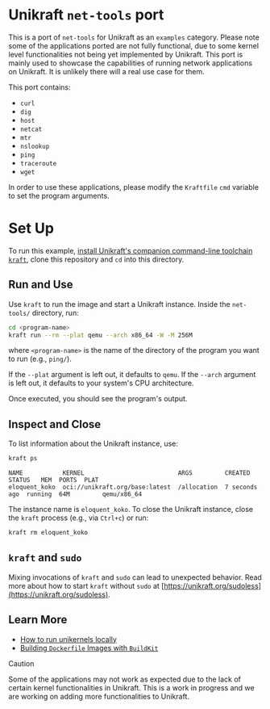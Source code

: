 # Unikraft `net-tools` port

This is a port of `net-tools` for Unikraft as an `examples` category.
Please note some of the applications ported are not fully functional, due to some kernel level functionalities not being yet implemented by Unikraft.
This port is mainly used to showcase the capabilities of running network applications on Unikraft.
It is unlikely there will a real use case for them.

This port contains:

- `curl`
- `dig`
- `host`
- `netcat`
- `mtr`
- `nslookup`
- `ping`
- `traceroute`
- `wget`

In order to use these applications, please modify the `Kraftfile` `cmd` variable to set the program arguments.

# Set Up

To run this example, [install Unikraft's companion command-line toolchain `kraft`](https://unikraft.org/docs/cli), clone this repository and `cd` into this directory.

## Run and Use

Use `kraft` to run the image and start a Unikraft instance.
Inside the `net-tools/` directory, run:

```bash
cd <program-name>
kraft run --rm --plat qemu --arch x86_64 -W -M 256M
```

where `<program-name>` is the name of the directory of the program you want to run (e.g., `ping/`).

If the `--plat` argument is left out, it defaults to `qemu`.
If the `--arch` argument is left out, it defaults to your system's CPU architecture.

Once executed, you should see the program's output.

## Inspect and Close

To list information about the Unikraft instance, use:

```bash
kraft ps
```

```text
NAME           KERNEL                          ARGS         CREATED        STATUS   MEM  PORTS  PLAT
eloquent_koko  oci://unikraft.org/base:latest  /allocation  7 seconds ago  running  64M         qemu/x86_64
```

The instance name is `eloquent_koko`.
To close the Unikraft instance, close the `kraft` process (e.g., via `Ctrl+c`) or run:

```bash
kraft rm eloquent_koko
```

## `kraft` and `sudo`

Mixing invocations of `kraft` and `sudo` can lead to unexpected behavior.
Read more about how to start `kraft` without `sudo` at [https://unikraft.org/sudoless](https://unikraft.org/sudoless).

## Learn More

- [How to run unikernels locally](https://unikraft.org/docs/cli/running)
- [Building `Dockerfile` Images with `BuildKit`](https://unikraft.org/guides/building-dockerfile-images-with-buildkit)

> [!CAUTION]
> Some of the applications may not work as expected due to the lack of certain kernel functionalities in Unikraft.
> This is a work in progress and we are working on adding more functionalities to Unikraft.
